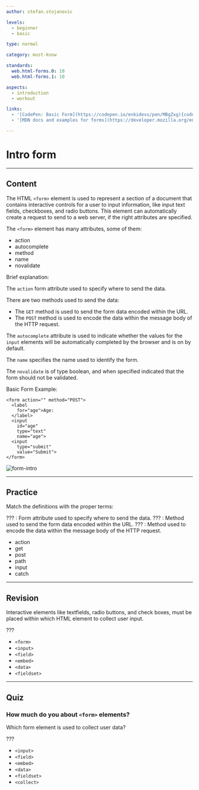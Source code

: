 ```yaml
---
author: stefan.stojanovic

levels:
  - beginner
  - basic

type: normal

category: must-know

standards:
  web.html-forms.0: 10
  web.html-forms.1: 10

aspects:
  - introduction
  - workout

links:
  - '[CodePen: Basic Form](https://codepen.io/enkidevs/pen/MBgZxg){code}'
  - '[MDN docs and examples for forms](https://developer.mozilla.org/en-US/docs/Web/HTML/Element/form){website}'

---
```

# Intro form
---
## Content

The HTML `<form>` element is used to represent a section of a document that contains interactive controls for a user to input information, like input text fields, checkboxes, and radio buttons. This element can automatically create a request to send to a web server, if the right attributes are specified.

The `<form>` element has many attributes, some of them:

- action
- autocomplete
- method
- name
- novalidate

Brief explanation:

The `action` form attribute used to specify where to send the data. 

There are two methods used to send the data:
- The `GET` method is used to send the form data encoded within the URL.
- The `POST` method is used to encode the data within the message body of the HTTP request.

The `autocomplete` attribute is used to indicate whether the values for the `input` elements will be automatically completed by the browser and is on by default.  

The `name` specifies the name used to identify the form.  

The `novalidate` is of type boolean, and when specified indicated that the form should not be validated.  


Basic Form Example:
```
<form action="" method="POST">
  <label
    for="age">Age:
  </label>
  <input
    id="age"
    type="text"
    name="age">
  <input
    type="submit"
    value="Submit">
</form>
```

![form-intro](%3Csvg%20xmlns%3D%22http%3A%2F%2Fwww.w3.org%2F2000%2Fsvg%22%20width%3D%22320%22%20height%3D%2252%22%3E%3Cg%20fill%3D%22none%22%20fill-rule%3D%22evenodd%22%3E%3Crect%20width%3D%22320%22%20height%3D%2252%22%20fill%3D%22%23FFF%22%20rx%3D%229%22%2F%3E%3Ctext%20fill%3D%22%23000%22%20font-family%3D%22Arial-BoldMT%2C%20Arial%22%20font-size%3D%2211.5%22%20font-weight%3D%22bold%22%3E%3Ctspan%20x%3D%22173%22%20y%3D%2229%22%3ESubmit%3C%2Ftspan%3E%3C%2Ftext%3E%3Crect%20width%3D%2252%22%20height%3D%2217%22%20x%3D%22166.5%22%20y%3D%2216.5%22%20stroke%3D%22%23D3D3D3%22%20rx%3D%224%22%2F%3E%3Ctext%20fill%3D%22%23000%22%20font-family%3D%22ArialMT%2C%20Arial%22%20font-size%3D%2216%22%3E%3Ctspan%20x%3D%2220%22%20y%3D%2231%22%3EAge%3A%3C%2Ftspan%3E%3C%2Ftext%3E%3Cpath%20fill%3D%22%23FFF%22%20stroke%3D%22%23CCC%22%20d%3D%22M59.5%2017.5h100v16h-100z%22%2F%3E%3C%2Fg%3E%3C%2Fsvg%3E)

<!--[View CodePen](https://codepen.io/enkidevs/pen/MBgZxg)-->

---
## Practice

Match the definitions with the proper terms:

??? : Form attribute used to specify where to send the data.
??? : Method used to send the form data encoded within the URL.
??? : Method used to encode the data within the message body of the HTTP request.

* action
* get
* post
* path
* input
* catch

---
## Revision

Interactive elements like textfields, radio buttons, and check boxes, must be placed within which HTML element to collect user input.

???

* `<form>`
* `<input>`
* `<field>`
* `<embed>`
* `<data>`
* `<fieldset>`

---
## Quiz

### How much do you about `<form>` elements?

Which form element is used to collect user data?

???

* `<input>`
* `<field>`
* `<embed>`
* `<data>`
* `<fieldset>`
* `<collect>`
